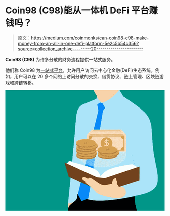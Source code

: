 # Coin98 (C98)能从一体机 DeFi 平台赚钱吗？

> 原文：<https://medium.com/coinmonks/can-coin98-c98-make-money-from-an-all-in-one-defi-platform-5e2c5b54c356?source=collection_archive---------20----------------------->

**Coin98 (C98)** 为许多分散的财务流程提供一站式服务。

他们称 Coin98 为[一站式平台](https://coin98.com/about)，允许用户访问去中心化金融(DeFi)生态系统。例如，用户可以在 20 多个网络上访问分散的交换、借贷协议、链上管理、区块链游戏和跨链转移。

![](img/8ec738830a91f32a8c6f87be0b3d14fc.png)